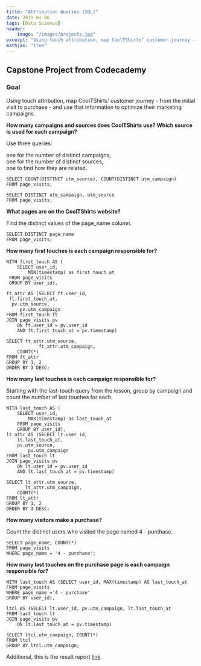 ```yaml
---
title: "Attribution Queries [SQL]"
date: 2019-01-06
tags: [Data Science]
header:
    image: "/images/projects.jpg"
excerpt: "Using touch attribution, map CoolTShirts’ customer journey - from the initial visit to purchase - and use that information to optimize their marketing campaigns."
mathjax: "true"
---
```


## Capstone Project from Codecademy
### Goal
Using touch attribution, map CoolTShirts’ customer journey - from the initial visit to purchase - and use that information to optimize their marketing campaigns.


**How many campaigns and sources does CoolTShirts use? Which source is used for each campaign?**

Use three queries:

one for the number of distinct campaigns,<br>
one for the number of distinct sources,<br>
one to find how they are related.


    SELECT COUNT(DISTINCT utm_source), COUNT(DISTINCT utm_campaign)
    FROM page_visits;

    SELECT DISTINCT utm_campaign, utm_source
    FROM page_visits;


**What pages are on the CoolTShirts website?**

Find the distinct values of the page_name column.


    SELECT DISTINCT page_name
    FROM page_visits;


**How many first touches is each campaign responsible for?**


    WITH first_touch AS (
        SELECT user_id,
            MIN(timestamp) as first_touch_at
     FROM page_visits
     GROUP BY user_id),

    ft_attr AS (SELECT ft.user_id,
     ft.first_touch_at,
      pv.utm_source,
         pv.utm_campaign
    FROM first_touch ft
    JOIN page_visits pv
        ON ft.user_id = pv.user_id
        AND ft.first_touch_at = pv.timestamp)
   
    SELECT ft_attr.utm_source,
	    		ft_attr.utm_campaign,
        COUNT(*)
    FROM ft_attr
    GROUP BY 1, 2
    ORDER BY 3 DESC;


**How many last touches is each campaign responsible for?**

Starting with the last-touch query from the lesson, group by campaign and count the number of last touches for each.


    WITH last_touch AS (
        SELECT user_id,
            MAX(timestamp) as last_touch_at
        FROM page_visits
        GROUP BY user_id),
    lt_attr AS (SELECT lt.user_id,
        lt.last_touch_at,
        pv.utm_source,
            pv.utm_campaign
    FROM last_touch lt
    JOIN page_visits pv
        ON lt.user_id = pv.user_id
        AND lt.last_touch_at = pv.timestamp)
    
    SELECT lt_attr.utm_source,
           lt_attr.utm_campaign,
        COUNT(*)
    FROM lt_attr
    GROUP BY 1, 2
    ORDER BY 3 DESC;


**How many visitors make a purchase?**

Count the distinct users who visited the page named 4 - purchase.


    SELECT page_name, COUNT(*)
    FROM page_visits
    WHERE page_name = '4 - purchase';


**How many last touches on the purchase page is each campaign responsible for?**


    WITH last_touch AS (SELECT user_id, MAX(timestamp) AS last_touch_at
    FROM page_visits
    WHERE page_name ='4 - purchase'
    GROUP BY user_id),

    ltcl AS (SELECT lt.user_id, pv.utm_campaign, lt.last_touch_at
    FROM last_touch lt
    JOIN page_visits pv
    	ON lt.last_touch_at = pv.timestamp)
  
    SELECT ltcl.utm_campaign, COUNT(*)
    FROM ltcl
    GROUP BY ltcl.utm_campaign;

Additional, this is the result report [link](https://github.com/limdata/sql-scratch-capstone-turn-in/blob/master/codecademy/capstone%20project.pdf).

